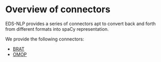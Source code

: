 # Overview of connectors

EDS-NLP provides a series of connectors apt to convert back and forth from different formats into spaCy representation.

We provide the following connectors:

- [BRAT](./brat.md)
- [OMOP](./omop.md)
<!-- - [LabelTool](./labeltool.md) -->
